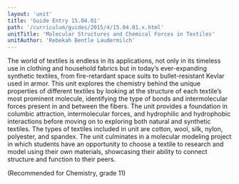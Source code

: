 ```yaml
---
layout: 'unit'
title: 'Guide Entry 15.04.01'
path: '/curriculum/guides/2015/4/15.04.01.x.html'
unitTitle: 'Molecular Structures and Chemical Forces in Textiles'
unitAuthor: 'Rebekah Bentle Laudermilch'
---
```


<main>
 <p>
  The world of textiles is endless in its applications, not only in its timeless use in clothing and household fabrics but in today’s ever-expanding synthetic textiles, from fire-retardant space suits to bullet-resistant Kevlar used in armor. This unit explores the chemistry behind the unique properties of different textiles by looking at the structure of each textile’s most prominent molecule, identifying the type of bonds and intermolecular forces present in and between the fibers. The unit provides a foundation in columbic attraction, intermolecular forces, and hydrophilic and hydrophobic interactions before moving on to exploring both natural and synthetic textiles. The types of textiles included in unit are cotton, wool, silk, nylon, polyester, and spandex. The unit culminates in a molecular modeling project in which students have an opportunity to choose a textile to research and model using their own materials, showcasing their ability to connect structure and function to their peers.
 </p>
 <p>
  (Recommended for Chemistry, grade 11)
 </p>
</main>
